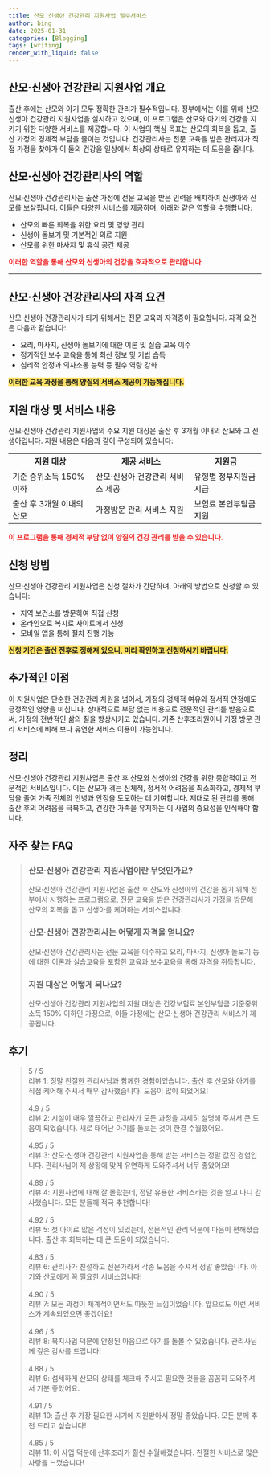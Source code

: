 ```yaml
---
title: 산모 신생아 건강관리 지원사업 필수서비스
author: bing
date: 2025-01-31
categories: [Blogging]
tags: [writing]
render_with_liquid: false
---
```



<h2 id='산모신생아건강관리지원사업개요'>산모·신생아 건강관리 지원사업 개요</h2>

<p>출산 후에는 산모와 아기 모두 정확한 관리가 필수적입니다. 정부에서는 이를 위해 산모·신생아 건강관리 지원사업을 실시하고 있으며, 이 프로그램은 산모와 아기의 건강을 지키기 위한 다양한 서비스를 제공합니다. 이 사업의 핵심 목표는 산모의 회복을 돕고, 출산 가정의 경제적 부담을 줄이는 것입니다. 건강관리사는 전문 교육을 받은 관리자가 직접 가정을 찾아가 이 둘의 건강을 일상에서 최상의 상태로 유지하는 데 도움을 줍니다.</p>

<h2 id='산모신생아건강관리사의역할'>산모·신생아 건강관리사의 역할</h2>

<p>산모·신생아 건강관리사는 출산 가정에 전문 교육을 받은 인력을 배치하여 신생아와 산모를 보살핍니다. 이들은 다양한 서비스를 제공하며, 아래와 같은 역할을 수행합니다:</p>

<ul>
    <li>산모의 빠른 회복을 위한 요리 및 영양 관리</li>
    <li>신생아 돌보기 및 기본적인 의료 지원</li>
    <li>산모를 위한 마사지 및 휴식 공간 제공</li>
</ul>

<p><b><span style="color: #ee2323;">이러한 역할을 통해 산모와 신생아의 건강을 효과적으로 관리합니다.</span></b></p>

<hr />

<h2 id='산모신생아건강관리사의자격요건'>산모·신생아 건강관리사의 자격 요건</h2>

<p>산모·신생아 건강관리사가 되기 위해서는 전문 교육과 자격증이 필요합니다. 자격 요건은 다음과 같습니다:</p>

<ul>
    <li>요리, 마사지, 신생아 돌보기에 대한 이론 및 실습 교육 이수</li>
    <li>정기적인 보수 교육을 통해 최신 정보 및 기법 습득</li>
    <li>심리적 안정과 의사소통 능력 등 필수 역량 강화</li>
</ul>

<p><b><span style="background-color: #ffe066;">이러한 교육 과정을 통해 양질의 서비스 제공이 가능해집니다.</span></b></p>

<h2 id='지원대상'>지원 대상 및 서비스 내용</h2>

<p>산모·신생아 건강관리 지원사업의 주요 지원 대상은 출산 후 3개월 이내의 산모와 그 신생아입니다. 지원 내용은 다음과 같이 구성되어 있습니다:</p>

<table>
    <tr>
        <td style="text-align: center; height: 17px;"><b>지원 대상</b></td>
        <td style="text-align: center; height: 17px;"><b>제공 서비스</b></td>
        <td style="text-align: center; height: 17px;"><b>지원금</b></td>
    </tr>
    <tr>
        <td>기준 중위소득 150% 이하</td>
        <td>산모·신생아 건강관리 서비스 제공</td>
        <td>유형별 정부지원금 지급</td>
    </tr>
    <tr>
        <td>출산 후 3개월 이내의 산모</td>
        <td>가정방문 관리 서비스 지원</td>
        <td>보험료 본인부담금 지원</td>
    </tr>
</table>

<p><b><span style="color: #ee2323;">이 프로그램을 통해 경제적 부담 없이 양질의 건강 관리를 받을 수 있습니다.</span></b></p>

<h2 id='신청방법'>신청 방법</h2>

<p>산모·신생아 건강관리 지원사업은 신청 절차가 간단하며, 아래의 방법으로 신청할 수 있습니다:</p>

<ul>
    <li>지역 보건소를 방문하여 직접 신청</li>
    <li>온라인으로 복지로 사이트에서 신청</li>
    <li>모바일 앱을 통해 절차 진행 가능</li>
</ul>

<p><b><span style="background-color: #ffe066;">신청 기간은 출산 전후로 정해져 있으니, 미리 확인하고 신청하시기 바랍니다.</span></b></p>

<h2 id='추가적인이점'>추가적인 이점</h2>

<p>이 지원사업은 단순한 건강관리 차원을 넘어서, 가정의 경제적 여유와 정서적 안정에도 긍정적인 영향을 미칩니다. 상대적으로 부담 없는 비용으로 전문적인 관리를 받음으로써, 가정의 전반적인 삶의 질을 향상시키고 있습니다. 기존 산후조리원이나 가정 방문 관리 서비스에 비해 보다 유연한 서비스 이용이 가능합니다.</p>

<h2 id='정리'>정리</h2>

<p>산모·신생아 건강관리 지원사업은 출산 후 산모와 신생아의 건강을 위한 종합적이고 전문적인 서비스입니다. 이는 산모가 겪는 신체적, 정서적 어려움을 최소화하고, 경제적 부담을 줄여 가족 전체의 안녕과 안정을 도모하는 데 기여합니다. 제대로 된 관리를 통해 출산 후의 어려움을 극복하고, 건강한 가족을 유지하는 이 사업의 중요성을 인식해야 합니다.</p>


<h2 id='자주_찾는_FAQ'>자주 찾는 FAQ</h2>
<div itemscope="" itemtype="https://schema.org/FAQPage"> 
<blockquote> 
<div itemscope="" itemprop="mainEntity" itemtype="https://schema.org/Question"> 
<h3 itemprop="name">산모·신생아 건강관리 지원사업이란 무엇인가요? </h3> 
<div itemscope="" itemprop="acceptedAnswer" itemtype="https://schema.org/Answer"> 
<span itemprop="text"> 
<p>산모·신생아 건강관리 지원사업은 출산 후 산모와 신생아의 건강을 돕기 위해 정부에서 시행하는 프로그램으로, 전문 교육을 받은 건강관리사가 가정을 방문해 산모의 회복을 돕고 신생아를 케어하는 서비스입니다.</p> 
</span> 
</div> 
</div> 

<div itemscope="" itemprop="mainEntity" itemtype="https://schema.org/Question"> 
<h3 itemprop="name">산모·신생아 건강관리사는 어떻게 자격을 얻나요? </h3> 
<div itemscope="" itemprop="acceptedAnswer" itemtype="https://schema.org/Answer"> 
<span itemprop="text"> 
<p>산모·신생아 건강관리사는 전문 교육을 이수하고 요리, 마사지, 신생아 돌보기 등에 대한 이론과 실습교육을 포함한 교육과 보수교육을 통해 자격을 취득합니다.</p> 
</span> 
</div> 
</div> 

<div itemscope="" itemprop="mainEntity" itemtype="https://schema.org/Question"> 
<h3 itemprop="name">지원 대상은 어떻게 되나요? </h3> 
<div itemscope="" itemprop="acceptedAnswer" itemtype="https://schema.org/Answer"> 
<span itemprop="text"> 
<p>산모·신생아 건강관리 지원사업의 지원 대상은 건강보험료 본인부담금 기준중위소득 150% 이하인 가정으로, 이들 가정에는 산모·신생아 건강관리 서비스가 제공됩니다.</p> 
</span> 
</div> 
</div> 
</blockquote> 
</div>
<h2 id='후기'>후기</h2>
<div itemscope itemtype="https://schema.org/Product">
  <blockquote>
  <div itemprop="review" itemscope itemtype="https://schema.org/Review">
      <div itemprop="reviewRating" itemscope itemtype="https://schema.org/Rating"> <span itemprop="ratingValue">5</span> / <span itemprop="bestRating">5</span> </div>
      <span itemprop="reviewBody">리뷰 1: 정말 친절한 관리사님과 함께한 경험이었습니다. 출산 후 산모와 아기를 직접 케어해 주셔서 매우 감사했습니다. 도움이 많이 되었어요!</span>
  </div>
  <br>
  <div itemprop="review" itemscope itemtype="https://schema.org/Review">
      <div itemprop="reviewRating" itemscope itemtype="https://schema.org/Rating"> <span itemprop="ratingValue">4.9</span> / <span itemprop="bestRating">5</span> </div>
      <span itemprop="reviewBody">리뷰 2: 시설이 매우 깔끔하고 관리사가 모든 과정을 자세히 설명해 주셔서 큰 도움이 되었습니다. 새로 태어난 아기를 돌보는 것이 한결 수월했어요.</span>
  </div>
  <br>
  <div itemprop="review" itemscope itemtype="https://schema.org/Review">
      <div itemprop="reviewRating" itemscope itemtype="https://schema.org/Rating"> <span itemprop="ratingValue">4.95</span> / <span itemprop="bestRating">5</span> </div>
      <span itemprop="reviewBody">리뷰 3: 산모·신생아 건강관리 지원사업을 통해 받는 서비스는 정말 값진 경험입니다. 관리사님이 제 상황에 맞게 유연하게 도와주셔서 너무 좋았어요!</span>
  </div>
  <br>
  <div itemprop="review" itemscope itemtype="https://schema.org/Review">
      <div itemprop="reviewRating" itemscope itemtype="https://schema.org/Rating"> <span itemprop="ratingValue">4.89</span> / <span itemprop="bestRating">5</span> </div>
      <span itemprop="reviewBody">리뷰 4: 지원사업에 대해 잘 몰랐는데, 정말 유용한 서비스라는 것을 알고 나니 감사했습니다. 모든 분들께 적극 추천합니다!</span>
  </div>
  <br>
  <div itemprop="review" itemscope itemtype="https://schema.org/Review">
      <div itemprop="reviewRating" itemscope itemtype="https://schema.org/Rating"> <span itemprop="ratingValue">4.92</span> / <span itemprop="bestRating">5</span> </div>
      <span itemprop="reviewBody">리뷰 5: 첫 아이로 많은 걱정이 있었는데, 전문적인 관리 덕분에 마음이 편해졌습니다. 출산 후 회복하는 데 큰 도움이 되었습니다.</span>
  </div>
  <br>
  <div itemprop="review" itemscope itemtype="https://schema.org/Review">
      <div itemprop="reviewRating" itemscope itemtype="https://schema.org/Rating"> <span itemprop="ratingValue">4.83</span> / <span itemprop="bestRating">5</span> </div>
      <span itemprop="reviewBody">리뷰 6: 관리사가 친절하고 전문가라서 각종 도움을 주셔서 정말 좋았습니다. 아기와 산모에게 꼭 필요한 서비스입니다!</span>
  </div>
  <br>
  <div itemprop="review" itemscope itemtype="https://schema.org/Review">
      <div itemprop="reviewRating" itemscope itemtype="https://schema.org/Rating"> <span itemprop="ratingValue">4.90</span> / <span itemprop="bestRating">5</span> </div>
      <span itemprop="reviewBody">리뷰 7: 모든 과정이 체계적이면서도 따뜻한 느낌이었습니다. 앞으로도 이런 서비스가 계속되었으면 좋겠어요!</span>
  </div>
  <br>
  <div itemprop="review" itemscope itemtype="https://schema.org/Review">
      <div itemprop="reviewRating" itemscope itemtype="https://schema.org/Rating"> <span itemprop="ratingValue">4.96</span> / <span itemprop="bestRating">5</span> </div>
      <span itemprop="reviewBody">리뷰 8: 복지사업 덕분에 안정된 마음으로 아기를 돌볼 수 있었습니다. 관리사님께 깊은 감사를 드립니다!</span>
  </div>
  <br>
  <div itemprop="review" itemscope itemtype="https://schema.org/Review">
      <div itemprop="reviewRating" itemscope itemtype="https://schema.org/Rating"> <span itemprop="ratingValue">4.88</span> / <span itemprop="bestRating">5</span> </div>
      <span itemprop="reviewBody">리뷰 9: 섬세하게 산모의 상태를 체크해 주시고 필요한 것들을 꼼꼼히 도와주셔서 기분 좋았어요.</span>
  </div>
  <br>
  <div itemprop="review" itemscope itemtype="https://schema.org/Review">
      <div itemprop="reviewRating" itemscope itemtype="https://schema.org/Rating"> <span itemprop="ratingValue">4.91</span> / <span itemprop="bestRating">5</span> </div>
      <span itemprop="reviewBody">리뷰 10: 출산 후 가장 필요한 시기에 지원받아서 정말 좋았습니다. 모든 분께 추천 드리고 싶습니다!</span>
  </div>
  <br>
  <div itemprop="review" itemscope itemtype="https://schema.org/Review">
      <div itemprop="reviewRating" itemscope itemtype="https://schema.org/Rating"> <span itemprop="ratingValue">4.85</span> / <span itemprop="bestRating">5</span> </div>
      <span itemprop="reviewBody">리뷰 11: 이 사업 덕분에 산후조리가 훨씬 수월해졌습니다. 친절한 서비스로 많은 사랑을 느꼈습니다!</span>
  </div>
  </blockquote>
</div>
